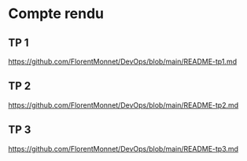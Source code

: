 # Compte rendu 

## TP 1

https://github.com/FlorentMonnet/DevOps/blob/main/README-tp1.md

## TP 2

https://github.com/FlorentMonnet/DevOps/blob/main/README-tp2.md

## TP 3

https://github.com/FlorentMonnet/DevOps/blob/main/README-tp3.md
